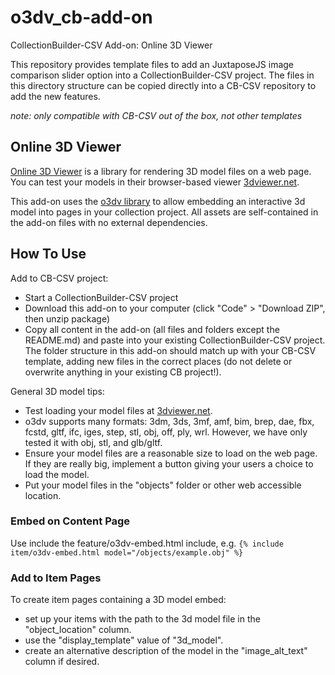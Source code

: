 # o3dv_cb-add-on

CollectionBuilder-CSV Add-on: Online 3D Viewer

This repository provides template files to add an JuxtaposeJS image comparison slider option into a CollectionBuilder-CSV project. The files in this directory structure can be copied directly into a CB-CSV repository to add the new features.

*note: only compatible with CB-CSV out of the box, not other templates*

## Online 3D Viewer

[Online 3D Viewer](https://github.com/kovacsv/Online3DViewer) is a library for rendering 3D model files on a web page.
You can test your models in their browser-based viewer [3dviewer.net](https://3dviewer.net/).

This add-on uses the [o3dv library](https://kovacsv.github.io/Online3DViewer/index.html) to allow embedding an interactive 3d model into pages in your collection project.
All assets are self-contained in the add-on files with no external dependencies.

## How To Use

Add to CB-CSV project:

- Start a CollectionBuilder-CSV project
- Download this add-on to your computer (click "Code" > "Download ZIP", then unzip package)
- Copy all content in the add-on (all files and folders except the README.md) and paste into your existing CollectionBuilder-CSV project. The folder structure in this add-on should match up with your CB-CSV template, adding new files in the correct places (do not delete or overwrite anything in your existing CB project!).

General 3D model tips:

- Test loading your model files at [3dviewer.net](https://3dviewer.net/).
- o3dv supports many formats: 3dm, 3ds, 3mf, amf, bim, brep, dae, fbx, fcstd, gltf, ifc, iges, step, stl, obj, off, ply, wrl. However, we have only tested it with obj, stl, and glb/gltf.
- Ensure your model files are a reasonable size to load on the web page. If they are really big, implement a button giving your users a choice to load the model.
- Put your model files in the "objects" folder or other web accessible location. 

### Embed on Content Page

Use include the feature/o3dv-embed.html include, e.g.
`{% include item/o3dv-embed.html model="/objects/example.obj" %}`

### Add to Item Pages

To create item pages containing a 3D model embed:

- set up your items with the path to the 3d model file in the "object_location" column. 
- use the "display_template" value of "3d_model".
- create an alternative description of the model in the "image_alt_text" column if desired.
